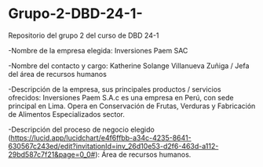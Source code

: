 # Grupo-2-DBD-24-1-

Repositorio del grupo 2 del curso de DBD 24-1

-Nombre de la empresa elegida: Inversiones Paem SAC

-Nombre del contacto y cargo: Katherine Solange Villanueva Zuñiga / Jefa del área de recursos humanos

-Descripción de la empresa, sus principales productos / servicios ofrecidos: Inversiones Paem S.A.c es una empresa en Perú, con sede principal en Lima. Opera en Conservación de Frutas, Verduras y Fabricación de Alimentos Especializados sector.

-Descripción del proceso de negocio elegido (https://lucid.app/lucidchart/e4f6ffbb-a34c-4235-8641-630567c243ed/edit?invitationId=inv_26d10e53-d2f6-463d-a112-29bd587c7f21&page=0_0#): Área de recursos humanos.
